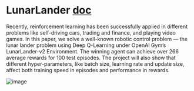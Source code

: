 # LunarLander [doc](https://medium.com/datadriveninvestor/training-the-lunar-lander-agent-with-deep-q-learning-and-its-variants-2f7ba63e822c)
Recently, reinforcement learning has been successfully applied in different problems like self-driving cars, trading and finance, and playing video games. In this paper, we solve a well-known robotic control problem — the lunar lander problem using Deep Q-Learning under OpenAI Gym’s LunarLander-v2 Environment. The winning agent can achieve over 266 average rewards for 100 test episodes. The project will also show that different hyper-parameters, like batch size, learning rate and update size, affect both training speed in episodes and performance in rewards.

![image](https://github.com/user-attachments/assets/64cf0eeb-2447-4d86-bdc4-fa3df768809b)

